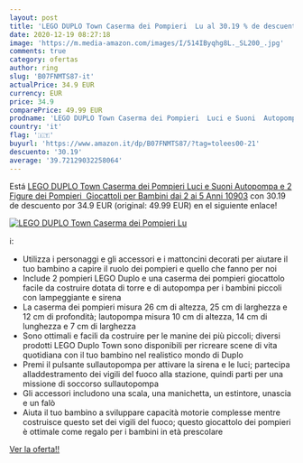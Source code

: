 ```yaml
---
layout: post
title: 'LEGO DUPLO Town Caserma dei Pompieri  Lu al 30.19 % de descuento'
date: 2020-12-19 08:27:18
image: 'https://m.media-amazon.com/images/I/514IByqhg8L._SL200_.jpg'
comments: true
category: ofertas
author: ring
slug: 'B07FNMTS87-it'
actualPrice: 34.9 EUR
currency: EUR
price: 34.9
comparePrice: 49.99 EUR
prodname: 'LEGO DUPLO Town Caserma dei Pompieri  Luci e Suoni  Autopompa e 2 Figure dei Pompieri  Giocattoli per Bambini dai 2 ai 5 Anni  10903'
country: 'it'
flag: '🇮🇹'
buyurl: 'https://www.amazon.it/dp/B07FNMTS87/?tag=tolees00-21'
descuento: '30.19'
average: '39.72129032258064'
---
```


Está [LEGO DUPLO Town Caserma dei Pompieri  Luci e Suoni  Autopompa e 2 Figure dei Pompieri  Giocattoli per Bambini dai 2 ai 5 Anni  10903](https://www.amazon.it/dp/B07FNMTS87/?tag=tolees00-21) con 30.19 de descuento por 34.9 EUR (original: 49.99 EUR) en el siguiente enlace!

[![LEGO DUPLO Town Caserma dei Pompieri  Lu](https://m.media-amazon.com/images/I/514IByqhg8L._SL200_.jpg)](https://www.amazon.it/dp/B07FNMTS87/?tag=tolees00-21)

ℹ️:

- Utilizza i personaggi e gli accessori e i mattoncini decorati per aiutare il tuo bambino a capire il ruolo dei pompieri e quello che fanno per noi
- Include 2 pompieri LEGO Duplo e una caserma dei pompieri giocattolo facile da costruire dotata di torre e di autopompa per i bambini piccoli con lampeggiante e sirena
- La caserma dei pompieri misura 26 cm di altezza, 25 cm di larghezza e 12 cm di profondità; lautopompa misura 10 cm di altezza, 14 cm di lunghezza e 7 cm di larghezza
- Sono ottimali e facili da costruire per le manine dei più piccoli; diversi prodotti LEGO Duplo Town sono disponibili per ricreare scene di vita quotidiana con il tuo bambino nel realistico mondo di Duplo
- Premi il pulsante sullautopompa per attivare la sirena e le luci; partecipa alladdestramento dei vigili del fuoco alla stazione, quindi parti per una missione di soccorso sullautopompa
- Gli accessori includono una scala, una manichetta, un estintore, unascia e un falò
- Aiuta il tuo bambino a sviluppare capacità motorie complesse mentre costruisce questo set dei vigili del fuoco; questo giocattolo dei pompieri è ottimale come regalo per i bambini in età prescolare

[Ver la oferta!!](https://www.amazon.it/dp/B07FNMTS87/?tag=tolees00-21)
